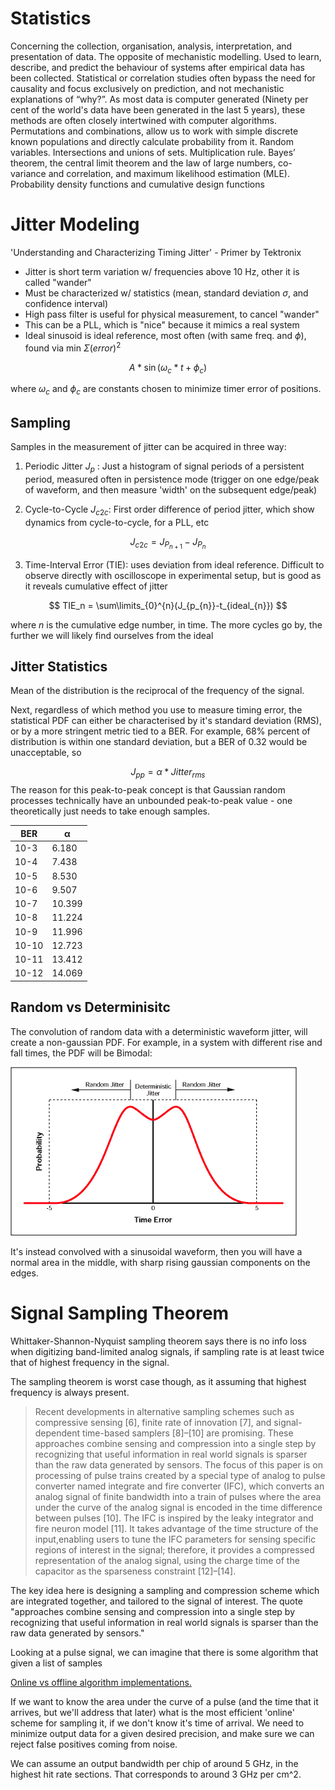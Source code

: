 # Statistics

Concerning the collection, organisation, analysis, interpretation, and presentation of data. The opposite of mechanistic modelling. Used to learn, describe, and predict the behaviour of systems after empirical data has been collected. Statistical or correlation studies often bypass the need for causality and focus exclusively on prediction, and not mechanistic explanations of “why?”. As most data is computer generated (Ninety per cent of the world's data have been generated in the last 5 years), these methods are often closely intertwined with computer algorithms. Permutations and combinations, allow us to work with simple discrete known populations and directly calculate probability from it. Random variables. Intersections and unions of sets. Multiplication rule. Bayes’ theorem, the central limit theorem and the law of large numbers, co-variance and correlation, and maximum likelihood estimation (MLE). Probability density functions and cumulative design functions

# Jitter Modeling

'Understanding and Characterizing Timing Jitter' - Primer by Tektronix

* Jitter is short term variation w/ frequencies above 10 Hz, other it is called "wander"
* Must be characterized w/ statistics (mean, standard deviation $\sigma$, and confidence interval)
* High pass filter is useful for physical measurement, to cancel "wander"
* This can be a PLL, which is "nice" because it mimics a real system
* Ideal sinusoid is ideal reference, most often (with same freq. and $\phi$), found via min $\Sigma(error)^2$

$$
A*\sin(\omega_c*t+\phi_c)
$$

where $\omega_c$ and $\phi_c$ are constants chosen to minimize timer error of positions.

## Sampling

Samples in the measurement of jitter can be acquired in three way:

1. Periodic Jitter $J_p$ : Just a histogram of signal periods of a persistent period, measured often in persistence mode (trigger on one edge/peak of waveform, and then measure 'width' on the subsequent edge/peak)

3. Cycle-to-Cycle $J_{c2c}$: First order difference of period jitter, which show dynamics from cycle-to-cycle, for a PLL, etc

$$
J_{c2c}=J_{P_{n+1}}-J_{P_{n}}
$$

3. Time-Interval Error (TIE): uses deviation from ideal reference. Difficult to observe directly with oscilloscope in experimental setup, but is good as it reveals cumulative effect of jitter

$$
TIE_n = \sum\limits_{0}^{n}(J_{p_{n}}-t_{ideal_{n}})
$$

where $n$ is the cumulative edge number, in time. The more cycles go by, the further we will likely find ourselves from the ideal

## Jitter Statistics

Mean of the distribution is the reciprocal of the frequency of the signal.

Next, regardless of which method you use to measure timing error, the statistical PDF can either be characterised by it's standard deviation (RMS), or by a more stringent metric tied to a BER. For example, 68% percent of distribution is within one standard deviation, but a BER of 0.32 would be unacceptable, so

$$
J_{pp} = α * Jitter_{rms}
$$
The reason for this peak-to-peak concept is that Gaussian random processes technically have an unbounded peak-to-peak value - one theoretically just needs to take enough samples.

|BER|α|
|---|---|
|10-3|6.180|
|10-4|7.438|
|10-5|8.530|
|10-6|9.507|
|10-7|10.399|
|10-8|11.224|
|10-9|11.996|
|10-10|12.723|
|10-11|13.412|
|10-12|14.069|


## Random vs Determinisitc

The convolution of random data with a deterministic waveform jitter, will create a non-gaussian PDF. For example, in a system with different rise and fall times, the PDF will be Bimodal:

![](img/jitter_pdf.png)

It's instead convolved with a sinusoidal waveform, then you will have a normal area in the middle, with sharp rising gaussian components on the edges.


# Signal Sampling Theorem

Whittaker-Shannon-Nyquist sampling theorem says there is no info loss when digitizing band-limited analog signals, if sampling rate is at least twice that of highest frequency in the signal.

The sampling theorem is worst case though, as it assuming that highest frequency is always present.

> Recent developments in alternative sampling schemes such as compressive sensing [6], finite rate of innovation [7], and signal-dependent time-based samplers [8]–[10] are promising. These approaches combine sensing and compression into a single step by recognizing that useful information in real world signals is sparser than the raw data generated by sensors. The focus of this paper is on processing of pulse trains created by a special type of analog to pulse converter named integrate and fire converter (IFC), which converts an analog signal of finite bandwidth into a train of pulses where the area under the curve of the analog signal is encoded in the time difference between pulses [10]. The IFC is inspired by the leaky integrator and fire neuron model [11]. It takes advantage of the time structure of the input,enabling users to tune the IFC parameters for sensing specific regions of interest in the signal; therefore, it provides a compressed representation of the analog signal, using the  charge time of the capacitor as the sparseness constraint [12]–[14].

The key idea here is designing a sampling and compression scheme which are integrated together, and tailored to the signal of interest. The quote "approaches combine sensing and compression into a single step by recognizing that useful information in real world signals is sparser than the raw data generated by sensors."


Looking at a pulse signal, we can imagine that there is some algorithm that given a list of samples 

[Online vs offline algorithm implementations.](https://en.wikipedia.org/wiki/Online_algorithm)

If we want to know the area under the curve of a pulse (and the time that it arrives, but we'll address that later) what is the most efficient 'online' scheme for sampling it, if we don't know it's time of arrival. We need to minimize output data for a given desired precision, and make sure we can reject false positives coming from noise.

We can assume an output bandwidth per chip of around 5 GHz, in the highest hit rate sections. That corresponds to around 3 GHz per cm^2.